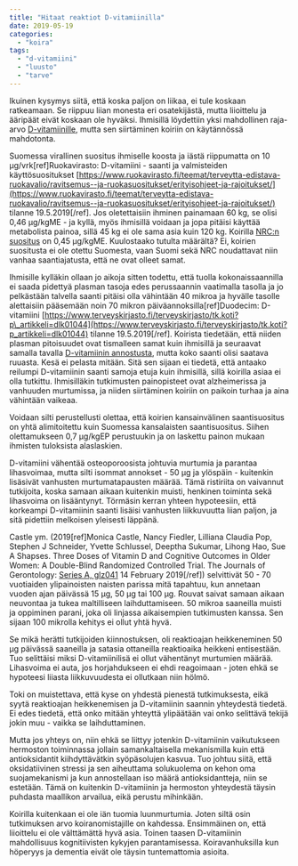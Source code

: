 ```yaml
---
title: "Hitaat reaktiot D-vitamiinilla"
date: 2019-05-19
categories: 
  - "koira"
tags: 
  - "d-vitamiini"
  - "luusto"
  - "tarve"
---
```


Ikuinen kysymys siitä, että koska paljon on liikaa, ei tule koskaan ratkeamaan. Se riippuu liian monesta eri osatekijästä, mutta liioittelu ja ääripäät eivät koskaan ole hyväksi. Ihmisillä löydettiin yksi mahdollinen raja-arvo [D-vitamiinille](https://www.katiska.eu/tieto/koira-tieto-ravitsemus/koira-tarve-vitamiini/d-vitamiini-koiralle/), mutta sen siirtäminen koiriin on käytännössä mahdotonta.

<!--more-->

Suomessa virallinen suositus ihmiselle koosta ja iästä riippumatta on 10 µg/vrk\[ref\]Ruokavirasto: D-vitamiini - saanti ja valmisteiden käyttösuositukset [https://www.ruokavirasto.fi/teemat/terveytta-edistava-ruokavalio/ravitsemus--ja-ruokasuositukset/erityisohjeet-ja-rajoitukset/](https://www.ruokavirasto.fi/teemat/terveytta-edistava-ruokavalio/ravitsemus--ja-ruokasuositukset/erityisohjeet-ja-rajoitukset/) tilanne 19.5.2019\[/ref\]. Jos oletettaisiin ihminen painamaan 60 kg, se olisi 0,46 µg/kgME - ja kyllä, myös ihmisillä voidaan ja jopa pitäisi käyttää metabolista painoa, sillä 45 kg ei ole sama asia kuin 120 kg. Koirilla [NRC:n suositus](https://www.katiska.eu/ravitsemus/koiran-tarpeet-nrc/) on 0,45 µg/kgME. Kuulostaako tutulta määrältä? Ei, koirien suositusta ei ole otettu Suomesta, vaan Suomi sekä NRC noudattavat niin vanhaa saantiajatusta, että ne ovat olleet samat.

Ihmisille kylläkin ollaan jo aikoja sitten todettu, että tuolla kokonaissaannilla ei saada pidettyä plasman tasoja edes perussaannin vaatimalla tasolla ja jo pelkästään talvella saanti pitäisi olla vähintään 40 mikroa ja hyvälle tasolle alettaisiin pääsemään noin 70 mikron päiväannoksilla\[ref\]Duodecim: D-vitamiini [https://www.terveyskirjasto.fi/terveyskirjasto/tk.koti?p\_artikkeli=dlk01044](https://www.terveyskirjasto.fi/terveyskirjasto/tk.koti?p_artikkeli=dlk01044) tilanne 19.5.2019\[/ref\]. Koirista tiedetään, että niiden plasman pitoisuudet ovat tismalleen samat kuin ihmisillä ja seuraavat samalla tavalla [D-vitamiinin annostusta](https://www.katiska.eu/tieto/koira-tarve-vitamiini/d-vitamiini-koiralle/), mutta koko saanti olisi saatava ruuasta. Kesä ei pelasta mitään. Sitä sen sijaan ei tiedetä, että antaako reilumpi D-vitamiinin saanti samoja etuja kuin ihmisillä, sillä koirilla asiaa ei olla tutkittu. Ihmisilläkin tutkimusten painopisteet ovat alzheimerissa ja vanhuuden murtumissa, ja niiden siirtäminen koiriin on paikoin turhaa ja aina vähintään vaikeaa.

Voidaan silti perustellusti olettaa, että koirien kansainvälinen saantisuositus on yhtä alimitoitettu kuin Suomessa kansalaisten saantisuositus. Siihen olettamukseen 0,7 µg/kgEP perustuukin ja on laskettu painon mukaan ihmisten tuloksista alaslaskien.

D-vitamiini vähentää osteoporoosista johtuvia murtumia ja parantaa lihasvoimaa, mutta silti isommat annokset - 50 µg ja ylöspäin - kuitenkin lisäsivät vanhusten murtumatapausten määrää. Tämä ristiriita on vaivannut tutkijoita, koska samaan aikaan kuitenkin muisti, henkinen toiminta sekä lihasvoima on lisääntynyt. Törmäsin kerran yhteen hypoteesiin, että korkeampi D-vitamiinin saanti lisäisi vanhusten liikkuvuutta liian paljon, ja sitä pidettiin melkoisen yleisesti läppänä.

Castle ym. (2019\[ref\]Monica Castle, Nancy Fiedler, Lilliana Claudia Pop, Stephen J Schneider, Yvette Schlussel, Deeptha Sukumar, Lihong Hao, Sue A Shapses. Three Doses of Vitamin D and Cognitive Outcomes in Older Women: A Double-Blind Randomized Controlled Trial. The Journals of Gerontology: [Series A, glz041](https://academic.oup.com/biomedgerontology/advance-article-abstract/doi/10.1093/gerona/glz041/5320009?redirectedFrom=fulltext) 14 February 2019\[/ref\]) selvittivät 50 - 70 vuotiaiden ylipainoisten naisten parissa mitä tapahtuu, kun annetaan vuoden ajan päivässä 15 µg, 50 µg tai 100 µg. Rouvat saivat samaan aikaan neuvontaa ja tukea maltilliseen laihduttamiseen. 50 mikroa saaneilla muisti ja oppiminen parani, joka oli linjassa aikaisempien tutkimusten kanssa. Sen sijaan 100 mikrolla kehitys ei ollut yhtä hyvä.

Se mikä herätti tutkijoiden kiinnostuksen, oli reaktioajan heikkeneminen 50 µg päivässä saaneilla ja satasia ottaneilla reaktioaika heikkeni entisestään. Tuo selittäisi miksi D-vitamiinilisä ei ollut vähentänyt murtumien määrää. Lihasvoima ei auta, jos horjahdukseen ei ehdi reagoimaan - joten ehkä se hypoteesi liiasta liikkuvuudesta ei ollutkaan niin hölmö.

Toki on muistettava, että kyse on yhdestä pienestä tutkimuksesta, eikä syytä reaktioajan heikkenemisen ja D-vitamiinin saannin yhteydestä tiedetä. Ei edes tiedetä, että onko mitään yhteyttä ylipäätään vai onko selittävä tekijä jokin muu - vaikka se laihduttaminen.

Mutta jos yhteys on, niin ehkä se liittyy jotenkin D-vitamiinin vaikutukseen hermoston toiminnassa jollain samankaltaisella mekanismilla kuin että antioksidantit kiihdyttävätkin syöpäsolujen kasvua. Tuo johtuu siitä, että oksidatiivinen stressi ja sen aiheuttama solukuolema on kehon oma suojamekanismi ja kun annostellaan iso määrä antioksidantteja, niin se estetään. Tämä on kuitenkin D-vitamiinin ja hermoston yhteydestä täysin puhdasta maallikon arvailua, eikä perustu mihinkään.

Koirilla kuitenkaan ei ole iän tuomia luunmurtumia. Joten siltä osin tutkimuksen arvo koiranomistajille on kahdessa. Ensimmäinen on, että liioittelu ei ole välttämättä hyvä asia. Toinen taasen D-vitamiinin mahdollisuus kognitiivisten kykyjen parantamisessa. Koiravanhuksilla kun höperyys ja dementia eivät ole täysin tuntemattomia asioita.

